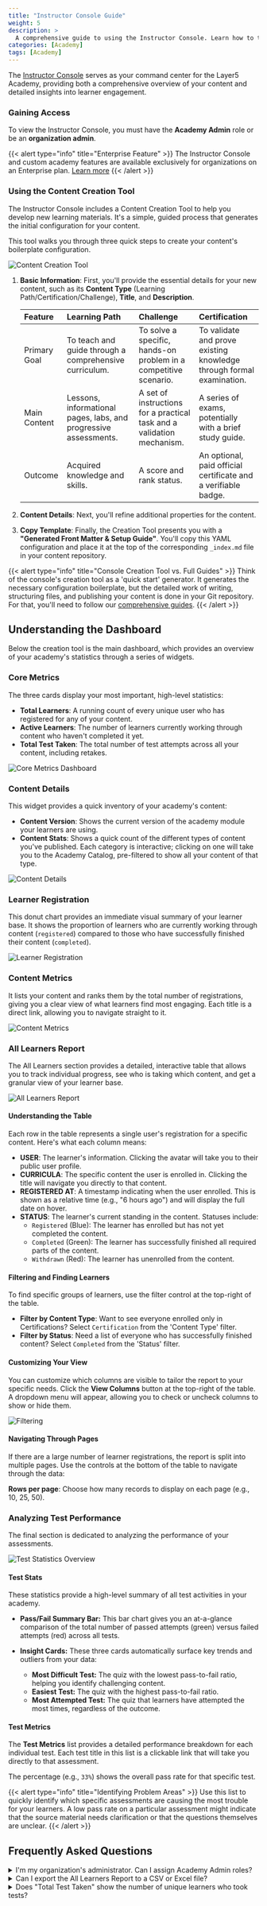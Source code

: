 ```yaml
---
title: "Instructor Console Guide"
weight: 5
description: >
  A comprehensive guide to using the Instructor Console. Learn how to track learner progress, analyze test performance, and manage your academy's content and metrics.
categories: [Academy]
tags: [Academy]
---
```


The [Instructor Console](https://cloud.layer5.io/academy/instructors-console) serves as your command center for the Layer5 Academy, providing both a comprehensive overview of your content and detailed insights into learner engagement.

### Gaining Access

To view the Instructor Console, you must have the **Academy Admin** role or be an **organization admin**.

{{< alert type="info" title="Enterprise Feature" >}}
The Instructor Console and custom academy features are available exclusively for organizations on an Enterprise plan. [Learn more](https://layer5.io/pricing)
{{< /alert >}}

### Using the Content Creation Tool

The Instructor Console includes a Content Creation Tool to help you develop new learning materials. It's a simple, guided process that generates the initial configuration for your content.

This tool walks you through three quick steps to create your content's boilerplate configuration.

![Content Creation Tool](./images/create-content-model.gif)

1.  **Basic Information**: First, you'll provide the essential details for your new content, such as its **Content Type** (Learning Path/Certification/Challenge), **Title**, and **Description**.

    | Feature | Learning Path | Challenge | Certification |
    | :--- | :--- | :--- | :--- |
    | Primary Goal | To teach and guide through a comprehensive curriculum. | To solve a specific, hands-on problem in a competitive scenario. | To validate and prove existing knowledge through formal examination. |
    | Main Content | Lessons, informational pages, labs, and progressive assessments. | A set of instructions for a practical task and a validation mechanism. | A series of exams, potentially with a brief study guide. |
    | Outcome | Acquired knowledge and skills. | A score and rank status. | An optional, paid official certificate and a verifiable badge.|

2.  **Content Details**: Next, you'll refine additional properties for the content.

3.  **Copy Template**: Finally, the Creation Tool presents you with a **"Generated Front Matter & Setup Guide"**. You'll copy this YAML configuration and place it at the top of the corresponding `_index.md` file in your content repository.

{{< alert type="info" title="Console Creation Tool vs. Full Guides" >}}
Think of the console's creation tool as a 'quick start' generator. It generates the necessary configuration boilerplate, but the detailed work of writing, structuring files, and publishing your content is done in your Git repository. For that, you'll need to follow our [comprehensive guides](/cloud/academy/creating-content/).
{{< /alert >}}

## Understanding the Dashboard

Below the creation tool is the main dashboard, which provides an overview of your academy's statistics through a series of widgets.

### Core Metrics

The three cards display your most important, high-level statistics:

- **Total Learners**: A running count of every unique user who has registered for any of your content.
- **Active Learners**: The number of learners currently working through content who haven't completed it yet.
- **Total Test Taken**: The total number of test attempts across all your content, including retakes.

![Core Metrics Dashboard](./images/core-metrics.png)

### Content Details

This widget provides a quick inventory of your academy's content:

- **Content Version**: Shows the current version of the academy module your learners are using.
- **Content Stats**: Shows a quick count of the different types of content you've published. Each category is interactive; clicking on one will take you to the Academy Catalog, pre-filtered to show all your content of that type.

![Content Details](./images/content-details.png)

### Learner Registration

This donut chart provides an immediate visual summary of your learner base. It shows the proportion of learners who are currently working through content (`registered`) compared to those who have successfully finished their content (`completed`).

![Learner Registration](./images/learner-registration.png)

### Content Metrics

It lists your content and ranks them by the total number of registrations, giving you a clear view of what learners find most engaging. Each title is a direct link, allowing you to navigate straight to it.

![Content Metrics](./images/content-metrics.png)

### All Learners Report

The All Learners section provides a detailed, interactive table that allows you to track individual progress, see who is taking which content, and get a granular view of your learner base.

![All Learners Report](./images/learners.png)

#### Understanding the Table

Each row in the table represents a single user's registration for a specific content. Here's what each column means:

-   **USER**: The learner's information. Clicking the avatar will take you to their public user profile.
-   **CURRICULA**: The specific content the user is enrolled in. Clicking the title will navigate you directly to that content.
-   **REGISTERED AT**: A timestamp indicating when the user enrolled. This is shown as a relative time (e.g., "6 hours ago") and will display the full date on hover.
-   **STATUS**: The learner's current standing in the content. Statuses include:
    -   `Registered` (Blue): The learner has enrolled but has not yet completed the content.
    -   `Completed` (Green): The learner has successfully finished all required parts of the content.
    -   `Withdrawn` (Red): The learner has unenrolled from the content.

#### Filtering and Finding Learners

To find specific groups of learners, use the filter control at the top-right of the table.

-   **Filter by Content Type**: Want to see everyone enrolled only in Certifications? Select `Certification` from the 'Content Type' filter.
-   **Filter by Status**: Need a list of everyone who has successfully finished content? Select `Completed` from the 'Status' filter.

#### Customizing Your View

You can customize which columns are visible to tailor the report to your specific needs. Click the **View Columns** button at the top-right of the table. A dropdown menu will appear, allowing you to check or uncheck columns to show or hide them.

![Filtering](./images/filter.png)

#### Navigating Through Pages

If there are a large number of learner registrations, the report is split into multiple pages. Use the controls at the bottom of the table to navigate through the data:

**Rows per page**: Choose how many records to display on each page (e.g., 10, 25, 50).

### Analyzing Test Performance

The final section is dedicated to analyzing the performance of your assessments. 

![Test Statistics Overview](./images/test-stats.png)

#### Test Stats

These statistics provide a high-level summary of all test activities in your academy.

-   **Pass/Fail Summary Bar:** This bar chart gives you an at-a-glance comparison of the total number of passed attempts (green) versus failed attempts (red) across all tests.

-   **Insight Cards:** These three cards automatically surface key trends and outliers from your data:
    -   **Most Difficult Test:** The quiz with the lowest pass-to-fail ratio, helping you identify challenging content.
    -   **Easiest Test:** The quiz with the highest pass-to-fail ratio.
    -   **Most Attempted Test:** The quiz that learners have attempted the most times, regardless of the outcome.

#### Test Metrics

The **Test Metrics** list provides a detailed performance breakdown for each individual test. Each test title in this list is a clickable link that will take you directly to that assessment.

The percentage (e.g., `33%`) shows the overall pass rate for that specific test.

{{< alert type="info" title="Identifying Problem Areas" >}}
Use this list to quickly identify which specific assessments are causing the most trouble for your learners. A low pass rate on a particular assessment might indicate that the source material needs clarification or that the questions themselves are unclear.
{{< /alert >}}

## Frequently Asked Questions

<details>
<summary>I'm my organization's administrator. Can I assign Academy Admin roles?</summary>
Yes, you can assign Academy Admin roles to users within your organization. As an administrator, you have the ability to manage user permissions and roles in [user page](https://cloud.layer5.io/identity/users).
</details>

<details>
<summary>Can I export the All Learners Report to a CSV or Excel file?</summary>

Currently, the Instructor Console does not have a built-in feature to export the report directly to a file format like CSV. If you need this functionality urgently, please contact us at https://layer5.io/company/contact
</details>

<details>
<summary>Does "Total Test Taken" show the number of unique learners who took tests?</summary>

No. The "Total Test Taken" metric is a raw count of all attempts, including retakes by the same user. It is a measure of overall testing activity, not the number of unique learners who have been tested.
</details>